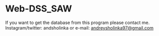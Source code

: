# Web-DSS_SAW
If you want to get the database from this program please contact me.
Instagram/twitter: andsholinka or e-mail: andreysholinka97@gmail.com

